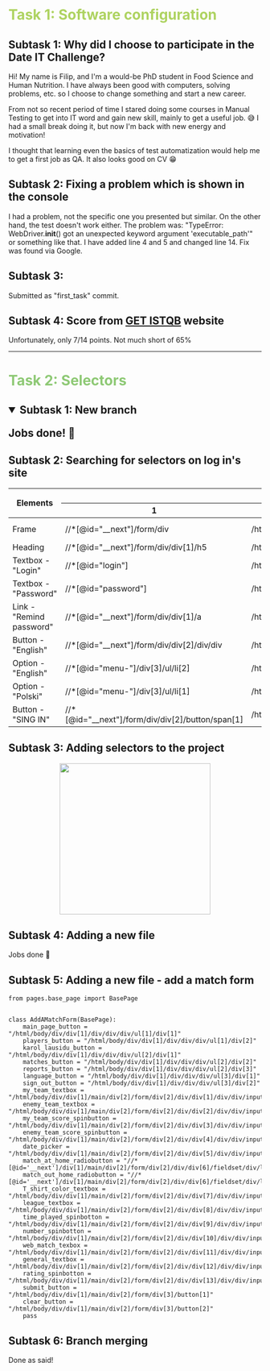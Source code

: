 <span style="color:rgb(174, 211, 97)">
<h1> Task 1: Software configuration </h1>
</span>

## Subtask 1: Why did I choose to participate in the Date IT Challenge?
    
Hi!
My name is Filip, and I'm a would-be PhD student in Food Science and Human Nutrition.
I have always been good with computers, solving problems, etc. so I choose to change something and start a new career.

From not so recent period of time I stared doing some courses in Manual Testing to get into IT word
and gain new skill, mainly to get a useful job. :sweat_smile: I had a small break doing it, but now
I'm back with new energy and motivation!

I thought that learning even the basics of test automatization would help me to get a first job as QA.
It also looks good on CV :grin:

## Subtask 2: Fixing a problem which is shown in the console
I had a problem, not the specific one you presented but similar. On the other hand, the test doesn't work either.
The problem was: "TypeError: WebDriver.__init__() got an unexpected keyword argument 'executable_path'" or something like that.
I have added line 4 and 5 and changed line 14. Fix was found via Google.


## Subtask 3:

Submitted as "first_task" commit.

## Subtask 4: Score from [GET ISTQB](http://getistqb.com/quiz-purpurowy/) website
Unfortunately, only 7/14 points. Not much short of 65%

---
<span style="color:rgb(142, 201, 117)">
<h1> Task 2: Selectors</h1>
</span>

<h2>
<details open>
<summary> Subtask 1: New branch </summary>

Jobs done! :muscle:
</details>
</h2>

## Subtask 2: Searching for selectors on log in's site

<table class="tg">
<thead>
  <tr>
    <th class="tg-3ubz" rowspan="2">Elements</th>
    <th class="tg-k0vl" colspan="3">Selectors</th>
  </tr>
  <tr>
    <th class="tg-49iy">1</th>
    <th class="tg-49iy">2</th>
    <th class="tg-49iy">3</th>
  </tr>
</thead>
<tbody>
  <tr>
    <td class="tg-49iy">Frame</td>
    <td class="tg-vml0">//*[@id="__next"]/form/div</td>
    <td class="tg-vml0">/html/body/div/form/div</td>
    <td class="tg-vml0">//div[contains(@class, "MuiPaper-root")]<br></td>
  </tr>
  <tr>
    <td class="tg-49iy">Heading</td>
    <td class="tg-vml0">//*[@id="__next"]/form/div/div[1]/h5</td>
    <td class="tg-vml0">/html/body/div/form/div/div[1]/h5</td>
    <td class="tg-vml0">//h5[text()="Scouts Panel"]</td>
  </tr>
  <tr>
    <td class="tg-49iy">Textbox - "Login"</td>
    <td class="tg-vml0">//*[@id="login"]</td>
    <td class="tg-vml0">/html/body/div/form/div/div[1]/div[1]/div/input</td>
    <td class="tg-vml0">//*[contains(@id, "login") and (@name="login")]</td>
  </tr>
  <tr>
    <td class="tg-49iy">Textbox - "Password"</td>
    <td class="tg-vml0">//*[@id="password"]</td>
    <td class="tg-vml0">/html/body/div/form/div/div[1]/div[2]/div/input</td>
    <td class="tg-vml0">//*[contains(@name, "password")]</td>
  </tr>
  <tr>
    <td class="tg-49iy">Link - "Remind password"</td>
    <td class="tg-vml0">//*[@id="__next"]/form/div/div[1]/a</td>
    <td class="tg-vml0">/html/body/div/form/div/div[1]/a</td>
    <td class="tg-vml0">//a</td>
  </tr>
  <tr>
    <td class="tg-49iy">Button - "English"</td>
    <td class="tg-vml0">//*[@id="__next"]/form/div/div[2]/div/div</td>
    <td class="tg-vml0">/html/body/div/form/div/div[2]/div/div</td>
    <td class="tg-vml0">//*[text()="English"]</td>
  </tr>
  <tr>
    <td class="tg-49iy">Option - "English"</td>
    <td class="tg-vml0">//*[@id="menu-"]/div[3]/ul/li[2]</td>
    <td class="tg-vml0">/html/body/div[2]/div[3]/ul/li[2]</td>
    <td class="tg-vml0">//child::ul/li[@tabindex="0"]</td>
  </tr>
  <tr>
    <td class="tg-49iy">Option - "Polski"</td>
    <td class="tg-vml0">//*[@id="menu-"]/div[3]/ul/li[1]</td>
    <td class="tg-vml0">/html/body/div[2]/div[3]/ul/li[1]</td>
    <td class="tg-vml0">//child::ul/li[@tabindex="-1"]</td>
  </tr>
  <tr>
    <td class="tg-49iy">Button - "SING IN"</td>
    <td class="tg-vml0">//*[@id="__next"]/form/div/div[2]/button/span[1]</td>
    <td class="tg-vml0">/html/body/div/form/div/div[2]/button/span[1]</td>
    <td class="tg-vml0">//child::button</td>
  </tr>
</tbody>
</table>

## Subtask 3: Adding selectors to the project

<p align="center">
  <img width="300" src="https://imgsh.net/a/1aEX4Eo.png">
</p>

## Subtask 4: Adding a new file

Jobs done :muscle:

## Subtask 5: Adding a new file - add a match form

```
from pages.base_page import BasePage


class AddAMatchForm(BasePage):
    main_page_button = "/html/body/div/div[1]/div/div/div/ul[1]/div[1]"
    players_button = "/html/body/div/div[1]/div/div/div/ul[1]/div[2]"
    karol_lausidu_button = "/html/body/div/div[1]/div/div/div/ul[2]/div[1]"
    matches_button = "/html/body/div/div[1]/div/div/div/ul[2]/div[2]"
    reports_button = "/html/body/div/div[1]/div/div/div/ul[2]/div[3]"
    language_button = "/html/body/div/div[1]/div/div/div/ul[3]/div[1]"
    sign_out_button = "/html/body/div/div[1]/div/div/div/ul[3]/div[2]"
    my_team_textbox = "/html/body/div/div[1]/main/div[2]/form/div[2]/div/div[1]/div/div/input"
    enemy_team_textbox = "/html/body/div/div[1]/main/div[2]/form/div[2]/div/div[2]/div/div/input"
    my_team_score_spinbutton = "/html/body/div/div[1]/main/div[2]/form/div[2]/div/div[3]/div/div/input"
    enemy_team_score_spinbutton = "/html/body/div/div[1]/main/div[2]/form/div[2]/div/div[4]/div/div/input"
    date_picker = "/html/body/div/div[1]/main/div[2]/form/div[2]/div/div[5]/div/div/input"
    match_at_home_radiobutton = "//*[@id='__next']/div[1]/main/div[2]/form/div[2]/div/div[6]/fieldset/div/label[1]/span[1]/span[1]/input"
    match_out_home_radiobutton = "//*[@id='__next']/div[1]/main/div[2]/form/div[2]/div/div[6]/fieldset/div/label[2]/span[1]/span[1]/input"
    T_shirt_color_textbox = "/html/body/div/div[1]/main/div[2]/form/div[2]/div/div[7]/div/div/input"
    league_textbox = "/html/body/div/div[1]/main/div[2]/form/div[2]/div/div[8]/div/div/input"
    time_played_spinbotton = "/html/body/div/div[1]/main/div[2]/form/div[2]/div/div[9]/div/div/input"
    number_spinbotton = "/html/body/div/div[1]/main/div[2]/form/div[2]/div/div[10]/div/div/input"
    web_match_texbox = "/html/body/div/div[1]/main/div[2]/form/div[2]/div/div[11]/div/div/input"
    general_textbox = "/html/body/div/div[1]/main/div[2]/form/div[2]/div/div[12]/div/div/input"
    rating_spinbotton = "/html/body/div/div[1]/main/div[2]/form/div[2]/div/div[13]/div/div/input"
    submit_button = "/html/body/div/div[1]/main/div[2]/form/div[3]/button[1]"
    clear_button = "/html/body/div/div[1]/main/div[2]/form/div[3]/button[2]"
    pass

```

## Subtask 6: Branch merging

Done as said!